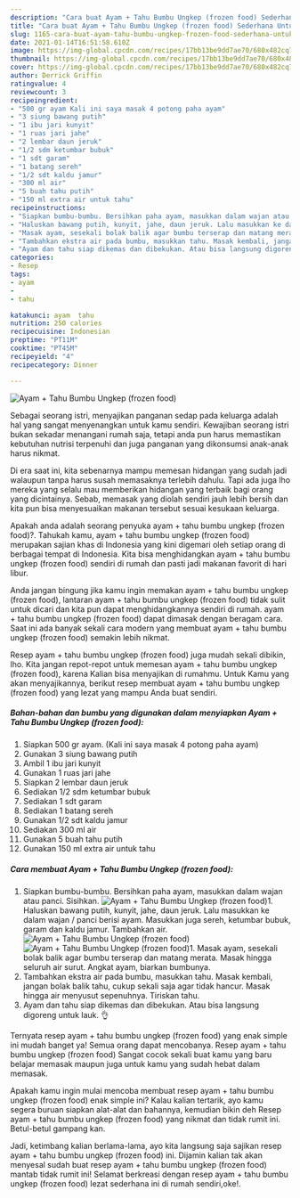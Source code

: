 ```yaml
---
description: "Cara buat Ayam + Tahu Bumbu Ungkep (frozen food) Sederhana Untuk Jualan"
title: "Cara buat Ayam + Tahu Bumbu Ungkep (frozen food) Sederhana Untuk Jualan"
slug: 1165-cara-buat-ayam-tahu-bumbu-ungkep-frozen-food-sederhana-untuk-jualan
date: 2021-01-14T16:51:58.610Z
image: https://img-global.cpcdn.com/recipes/17bb13be9dd7ae70/680x482cq70/ayam-tahu-bumbu-ungkep-frozen-food-foto-resep-utama.jpg
thumbnail: https://img-global.cpcdn.com/recipes/17bb13be9dd7ae70/680x482cq70/ayam-tahu-bumbu-ungkep-frozen-food-foto-resep-utama.jpg
cover: https://img-global.cpcdn.com/recipes/17bb13be9dd7ae70/680x482cq70/ayam-tahu-bumbu-ungkep-frozen-food-foto-resep-utama.jpg
author: Derrick Griffin
ratingvalue: 4
reviewcount: 3
recipeingredient:
- "500 gr ayam Kali ini saya masak 4 potong paha ayam"
- "3 siung bawang putih"
- "1 ibu jari kunyit"
- "1 ruas jari jahe"
- "2 lembar daun jeruk"
- "1/2 sdm ketumbar bubuk"
- "1 sdt garam"
- "1 batang sereh"
- "1/2 sdt kaldu jamur"
- "300 ml air"
- "5 buah tahu putih"
- "150 ml extra air untuk tahu"
recipeinstructions:
- "Siapkan bumbu-bumbu. Bersihkan paha ayam, masukkan dalam wajan atau panci. Sisihkan."
- "Haluskan bawang putih, kunyit, jahe, daun jeruk. Lalu masukkan ke dalam wajan / panci berisi ayam. Masukkan juga sereh, ketumbar bubuk, garam dan kaldu jamur. Tambahkan air."
- "Masak ayam, sesekali bolak balik agar bumbu terserap dan matang merata. Masak hingga seluruh air surut. Angkat ayam, biarkan bumbunya."
- "Tambahkan ekstra air pada bumbu, masukkan tahu. Masak kembali, jangan bolak balik tahu, cukup sekali saja agar tidak hancur. Masak hingga air menyusut sepenuhnya. Tiriskan tahu."
- "Ayam dan tahu siap dikemas dan dibekukan. Atau bisa langsung digoreng untuk lauk. 👌"
categories:
- Resep
tags:
- ayam
- 
- tahu

katakunci: ayam  tahu 
nutrition: 250 calories
recipecuisine: Indonesian
preptime: "PT11M"
cooktime: "PT45M"
recipeyield: "4"
recipecategory: Dinner

---
```



![Ayam + Tahu Bumbu Ungkep (frozen food)](https://img-global.cpcdn.com/recipes/17bb13be9dd7ae70/680x482cq70/ayam-tahu-bumbu-ungkep-frozen-food-foto-resep-utama.jpg)

Sebagai seorang istri, menyajikan panganan sedap pada keluarga adalah hal yang sangat menyenangkan untuk kamu sendiri. Kewajiban seorang istri bukan sekadar menangani rumah saja, tetapi anda pun harus memastikan kebutuhan nutrisi terpenuhi dan juga panganan yang dikonsumsi anak-anak harus nikmat.

Di era  saat ini, kita sebenarnya mampu memesan hidangan yang sudah jadi walaupun tanpa harus susah memasaknya terlebih dahulu. Tapi ada juga lho mereka yang selalu mau memberikan hidangan yang terbaik bagi orang yang dicintainya. Sebab, memasak yang diolah sendiri jauh lebih bersih dan kita pun bisa menyesuaikan makanan tersebut sesuai kesukaan keluarga. 



Apakah anda adalah seorang penyuka ayam + tahu bumbu ungkep (frozen food)?. Tahukah kamu, ayam + tahu bumbu ungkep (frozen food) merupakan sajian khas di Indonesia yang kini digemari oleh setiap orang di berbagai tempat di Indonesia. Kita bisa menghidangkan ayam + tahu bumbu ungkep (frozen food) sendiri di rumah dan pasti jadi makanan favorit di hari libur.

Anda jangan bingung jika kamu ingin memakan ayam + tahu bumbu ungkep (frozen food), lantaran ayam + tahu bumbu ungkep (frozen food) tidak sulit untuk dicari dan kita pun dapat menghidangkannya sendiri di rumah. ayam + tahu bumbu ungkep (frozen food) dapat dimasak dengan beragam cara. Saat ini ada banyak sekali cara modern yang membuat ayam + tahu bumbu ungkep (frozen food) semakin lebih nikmat.

Resep ayam + tahu bumbu ungkep (frozen food) juga mudah sekali dibikin, lho. Kita jangan repot-repot untuk memesan ayam + tahu bumbu ungkep (frozen food), karena Kalian bisa menyajikan di rumahmu. Untuk Kamu yang akan menyajikannya, berikut resep membuat ayam + tahu bumbu ungkep (frozen food) yang lezat yang mampu Anda buat sendiri.

<!--inarticleads1-->

##### Bahan-bahan dan bumbu yang digunakan dalam menyiapkan Ayam + Tahu Bumbu Ungkep (frozen food):

1. Siapkan 500 gr ayam. (Kali ini saya masak 4 potong paha ayam)
1. Gunakan 3 siung bawang putih
1. Ambil 1 ibu jari kunyit
1. Gunakan 1 ruas jari jahe
1. Siapkan 2 lembar daun jeruk
1. Sediakan 1/2 sdm ketumbar bubuk
1. Sediakan 1 sdt garam
1. Sediakan 1 batang sereh
1. Gunakan 1/2 sdt kaldu jamur
1. Sediakan 300 ml air
1. Gunakan 5 buah tahu putih
1. Gunakan 150 ml extra air untuk tahu




<!--inarticleads2-->

##### Cara membuat Ayam + Tahu Bumbu Ungkep (frozen food):

1. Siapkan bumbu-bumbu. Bersihkan paha ayam, masukkan dalam wajan atau panci. Sisihkan.
<img src="https://img-global.cpcdn.com/steps/516793b4b2e0bfe7/160x128cq70/ayam-tahu-bumbu-ungkep-frozen-food-langkah-memasak-1-foto.jpg" alt="Ayam + Tahu Bumbu Ungkep (frozen food)">1. Haluskan bawang putih, kunyit, jahe, daun jeruk. Lalu masukkan ke dalam wajan / panci berisi ayam. Masukkan juga sereh, ketumbar bubuk, garam dan kaldu jamur. Tambahkan air.
<img src="https://img-global.cpcdn.com/steps/bb6a15e1a6240b4c/160x128cq70/ayam-tahu-bumbu-ungkep-frozen-food-langkah-memasak-2-foto.jpg" alt="Ayam + Tahu Bumbu Ungkep (frozen food)"><img src="https://img-global.cpcdn.com/steps/3eaae774c0cc81b3/160x128cq70/ayam-tahu-bumbu-ungkep-frozen-food-langkah-memasak-2-foto.jpg" alt="Ayam + Tahu Bumbu Ungkep (frozen food)">1. Masak ayam, sesekali bolak balik agar bumbu terserap dan matang merata. Masak hingga seluruh air surut. Angkat ayam, biarkan bumbunya.
1. Tambahkan ekstra air pada bumbu, masukkan tahu. Masak kembali, jangan bolak balik tahu, cukup sekali saja agar tidak hancur. Masak hingga air menyusut sepenuhnya. Tiriskan tahu.
1. Ayam dan tahu siap dikemas dan dibekukan. Atau bisa langsung digoreng untuk lauk. 👌




Ternyata resep ayam + tahu bumbu ungkep (frozen food) yang enak simple ini mudah banget ya! Semua orang dapat mencobanya. Resep ayam + tahu bumbu ungkep (frozen food) Sangat cocok sekali buat kamu yang baru belajar memasak maupun juga untuk kamu yang sudah hebat dalam memasak.

Apakah kamu ingin mulai mencoba membuat resep ayam + tahu bumbu ungkep (frozen food) enak simple ini? Kalau kalian tertarik, ayo kamu segera buruan siapkan alat-alat dan bahannya, kemudian bikin deh Resep ayam + tahu bumbu ungkep (frozen food) yang nikmat dan tidak rumit ini. Betul-betul gampang kan. 

Jadi, ketimbang kalian berlama-lama, ayo kita langsung saja sajikan resep ayam + tahu bumbu ungkep (frozen food) ini. Dijamin kalian tak akan menyesal sudah buat resep ayam + tahu bumbu ungkep (frozen food) mantab tidak rumit ini! Selamat berkreasi dengan resep ayam + tahu bumbu ungkep (frozen food) lezat sederhana ini di rumah sendiri,oke!.

